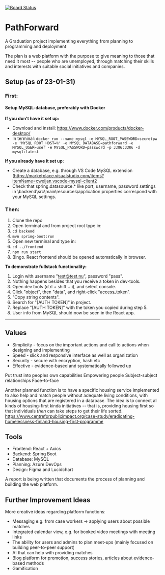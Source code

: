 [![Board Status](https://dev.azure.com/amyrman/f35a6d19-203b-42f7-9147-0ba3bc7dd0f6/dc1fef45-6b8a-4f82-aac7-f338f1d0cbde/_apis/work/boardbadge/989c1e6b-ff89-41f3-8909-84c8706a336f?columnOptions=1)](https://dev.azure.com/amyrman/f35a6d19-203b-42f7-9147-0ba3bc7dd0f6/_boards/board/t/dc1fef45-6b8a-4f82-aac7-f338f1d0cbde/Microsoft.RequirementCategory/)
# PathForward
A Graduation project implementing everything from planning to programming and deployment

The plan is a web platform with the purpose to give meaning to those that need it most -- people who are unemployed, through matching their skills and interests with suitable social initiatives and companies.

## Setup (as of 23-01-31)
### First:
#### Setup MySQL-database, preferably with Docker
**If you don't have it set up:**
* Download and install: https://www.docker.com/products/docker-desktop/
* In terminal: ```docker run --name mysql -e MYSQL_ROOT_PASSWORD=secretpw -e 'MYSQL_ROOT_HOST=%' -e MYSQL_DATABASE=pathforward -e MYSQL_USER=user -e MYSQL_PASSWORD=password -p 3306:3306 -d mysql:latest```

**If you already have it set up:**
* Create a database, e.g. through VS Code MySQL extension (https://marketplace.visualstudio.com/items?itemName=cweijan.vscode-mysql-client2
* Check that spring.datasource.* like port, username, password settings in <project-root-folder>\backend\src\main\resources\application.properties correspond with your MySQL settings.
  
### Then:
1. Clone the repo
2. Open terminal and from project root type in:
3. ```cd backend```
4. ```mvn spring-boot:run```
5. Open new terminal and type in:
6. ```cd ../frontend```
7. ```npm run start```
8. Bingo. React frontend should be opened automatically in browser.

**To demonstrate fullstack functionality:**
1. Login with username "test@test.nu", password "pass".
2. Nothing happens besides that you receive a token in dev-tools.
3. Open dev tools (ctrl + shift + i), and select console.
4. Click "object", then "data", and right-click "access_token".
5. "Copy string contents".
6. Search for "[AUTH TOKEN]" in project.
7. Replace "[AUTH TOKEN]" with the token you copied during step 5.
8. User info from MySQL should now be seen in the React app.
---
## Values
* Simplicity - focus on the important actions and call to actions when designing and implementing
* Speed - slick and responsive interface as well as organization
* Security - secure with encryption, hash etc
* Effective - evidence-based and systematically followed up

Put trust into peoples own capabilities
Empowering people
Subject-subject relationships
Face-to-face

Another planned function is to have a specific housing service implemented to also help and match people without adequate living conditions, with housing options that are registered in a database. The idea is to connect all kinds of housing-first kinda initiatives -- that is, providing housing first so that individuals *then* can take steps to get their life sorted. https://www.centreforpublicimpact.org/case-study/eradicating-homelessness-finland-housing-first-programme

## Tools
* Frontend: React + Axios
* Backend: Spring Boot
* Database: MySQL
* Planning: Azure DevOps
* Design: Figma and Lucidchart

A report is being written that documents the process of planning and building the web platform.

## Further Improvement Ideas
More creative ideas regarding platform functions:
* Messaging e.g. from case workers -> applying users about possible matches
* Integrated calendar view, e.g. for booked video meetings with meeting links
* The ability for users and admins to plan meet-ups (mainly focused on building peer-to-peer support)
* AI that can help with providing matches
* Blog platform for promotion, success stories, articles about evidence-based methods
* Gamification

